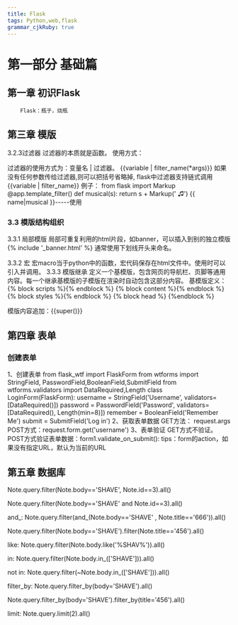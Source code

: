 ```yaml
---
title: Flask
tags: Python,web,flask
grammar_cjkRuby: true
---
```



# 第一部分 基础篇
## 第一章 初识Flask
   		Flask：瓶子，烧瓶
		
## 第三章 模版

3.2.3过滤器
过滤器的本质就是函数。
使用方式：

过滤器的使用方式为：变量名 | 过滤器。
{{variable | filter_name(*args)}}
如果没有任何参数传给过滤器,则可以把括号省略掉, flask中过滤器支持链式调用
{{variable | filter_name}}
例子：
from flask import Markup
@app.template_filter()
def musical(s):
return s + Markup(' &#9835;')
{{ name|musical }}-----使用


### 3.3 模版结构组织
 3.3.1 局部模版
 局部可重复利用的html片段，如banner，可以插入到别的独立模版
 {% include '_banner.html' %}
  通常使用下划线开头来命名。
  
  3.3.2 宏
  宏macro当于python中的函数，宏代码保存在html文件中。使用时可以引入并调用。
  3.3.3 模版继承
  定义一个基模版，包含网页的导航栏、页脚等通用内容。每一个继承基模版的子模版在渲染时自动包含这部分内容。
  基模版定义：
  {% block scripts %}{% endblock %}
  {% block content %}{% endblock %}
  {% block styles %}{% endblock %}
  {% block head %} {%endblock %}
  
  模版内容追加：{{super()}}
  
  ## 第四章 表单
  ### 创建表单
  1、创建表单
  from flask_wtf import FlaskForm
from wtforms import StringField, PasswordField,BooleanField,SubmitField
from wtforms.validators import DataRequired,Length
class LoginForm(FlaskForm):
    username = StringField('Username', validators=[DataRequired()])
    password = PasswordField('Password', validators=[DataRequired(), Length(min=8)])
    remember = BooleanField('Remember Me')
    submit = SubmitField('Log in')
	2、获取表单数据
	GET方法： request.args
	POST方式：request.form.get('username')
	3、表单验证
	GET方式不验证。
	POST方式验证表单数据：form1.validate_on_submit():
	tips：form的action，如果没有指定URL，默认为当前的URL
	
## 第五章 数据库
Note.query.filter(Note.body=='SHAVE', Note.id==3).all()

Note.query.filter(Note.body=='SHAVE' and Note.id==3).all()

and_:
Note.query.filter(and_(Note.body=='SHAVE' , Note.title=='666')).all()

Note.query.filter(Note.body=='SHAVE').filter(Note.title=='456').all()


like:
Note.query.filter(Note.body.like('%SHAV%')).all()

in:
Note.query.filter(Note.body.in_(['SHAVE'])).all()

not in:
Note.query.filter(~Note.body.in_(['SHAVE'])).all()

filter_by:
Note.query.filter_by(body='SHAVE').all()

Note.query.filter_by(body='SHAVE').filter_by(title='456').all()

limit:
Note.query.limit(2).all()


